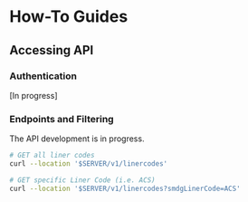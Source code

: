 # How-To Guides

## Accessing API

### Authentication

[In progress]

### Endpoints and Filtering

The API development is in progress.

```bash
# GET all liner codes
curl --location '$SERVER/v1/linercodes'

# GET specific Liner Code (i.e. ACS)
curl --location '$SERVER/v1/linercodes?smdgLinerCode=ACS'

```
